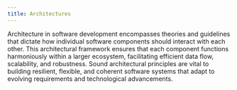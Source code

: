 ```yaml
---
title: Architectures
---
```

Architecture in software development encompasses theories and guidelines that dictate how individual software components should interact with each other. This architectural framework ensures that each component functions harmoniously within a larger ecosystem, facilitating efficient data flow, scalability, and robustness. Sound architectural principles are vital to building resilient, flexible, and coherent software systems that adapt to evolving requirements and technological advancements.